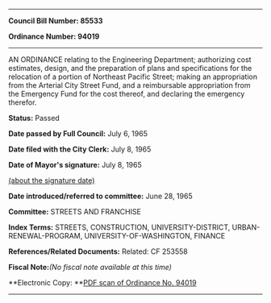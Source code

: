 

********

**Council Bill Number: 85533**
   
**Ordinance Number: 94019**
********

 AN ORDINANCE relating to the Engineering Department; authorizing cost estimates, design, and the preparation of plans and specifications for the relocation of a portion of Northeast Pacific Street; making an appropriation from the Arterial City Street Fund, and a reimbursable appropriation from the Emergency Fund for the cost thereof, and declaring the emergency therefor.

**Status:** Passed
   
**Date passed by Full Council:** July 6, 1965
   
**Date filed with the City Clerk:** July 8, 1965
   
**Date of Mayor's signature:** July 8, 1965
   
[(about the signature date)](/~public/approvaldate.htm)
   
   
   
**Date introduced/referred to committee:** June 28, 1965
   
**Committee:** STREETS AND FRANCHISE
   
   
**Index Terms:** STREETS, CONSTRUCTION, UNIVERSITY-DISTRICT, URBAN-RENEWAL-PROGRAM, UNIVERSITY-OF-WASHINGTON, FINANCE

**References/Related Documents:** Related: CF 253558

**Fiscal Note:**_(No fiscal note available at this time)_

**Electronic Copy: **[PDF scan of Ordinance No. 94019](/~archives/Ordinances/Ord_94019.pdf)

********

